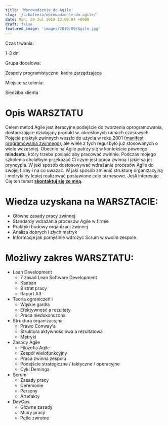 ```yaml
---
title: 'Wprowadzenie do Agile'
slug: '/szkolenia/wprowadzenie-do-agile/'
date: Mon, 29 Jul 2019 13:09:04 +0000
draft: false
featured_image: 'images/2019/09/Agile.jpg'
---
```


Czas trwania:

1-3 dni

Grupa docelowa:

Zespoły programistyczne, kadra zarządzająca

Miejsce szkolenia:

Siedziba klienta

Opis WARSZTATU
==============

Celem metod Agile jest iteracyjne podejście do tworzenia oprogramowania, dostarczające działający produkt w  określonych ramach czasowych. Pojęcie praktyk zwinnych weszło do użycia w roku 2001 ([manifest programowania zwinnego](https://agilemanifesto.org/iso/pl/manifesto.html)), ale wiele z tych reguł było już stosowanych o wiele wcześniej. Obecnie na Agile patrzy się w kontekście pewnego **mindsetu**, który trzeba posiąść aby pracować zwinnie. Podczas mojego szkolenia chciałbym przekazać Ci czym jest praca zwinna i jakie są jej pryncypia. W jaki sposób dostosowywać wdrażanie procesów Agile do swojej firmy i na co uważać. W jaki sposób zmienić strukturę organizacyjną i metryki by lepiej realizować postawione cele biznesowe. Jeśli interesuje Cię ten temat **[skontaktuj się ze mną](/kontakt).**

Wiedza uzyskana na WARSZTACIE:
==============================

*   Główne zasady pracy zwinnej
*   Standardy wdrażania procesów Agile w firmie
*   Praktyki budowy organizacj zwinnej
*   Analiza dobrych i złych metryk
*   Informacje jak pomyślnie wdrożyć Scrum w swoim zespole

Możliwy zakres WARSZTATU:
=========================

*   Lean Development
    *   7 zasad Lean Software Development
    *   Kanban
    *   8 strat pracy
    *   Raport A3
*   Teoria ograniczeń i
    *   Wąskie gardła
    *   Efektywność a rezultaty
    *   Praca niedokończona
*   Struktura organizacyjna
    *   Prawo Conway'a
    *   Struktura aktywnościowa a rezultatowa
    *   Metryki
*   Zasady Agile
    *   Filozofia Agile
    *   Zespół wielofunkcyjny
    *   Praca zwinna zespołu
    *   Podejście strategiczne / taktyczne / operacyjne
    *   Cykl Deminga
*   Scrum
    *   Zasady pracy
    *   Ceremonie
    *   Persony
    *   Artefakty
*   DevOps
    *   Główne zasady
    *   Miary pracy
    *   Pętle zwrotne